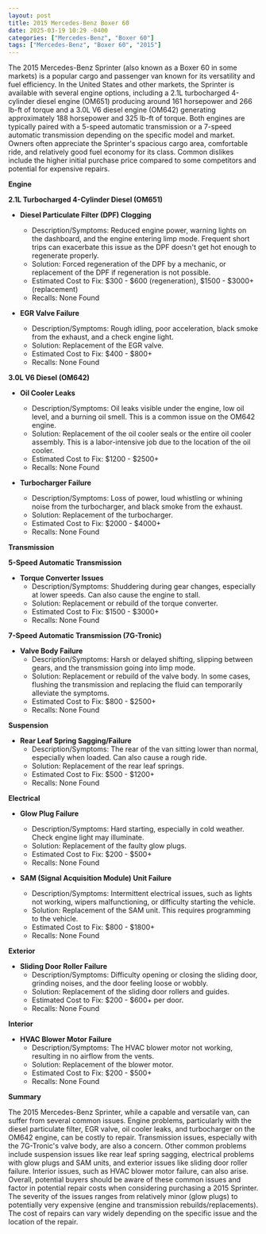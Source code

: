```yaml
---
layout: post
title: 2015 Mercedes-Benz Boxer 60
date: 2025-03-19 10:29 -0400
categories: ["Mercedes-Benz", "Boxer 60"]
tags: ["Mercedes-Benz", "Boxer 60", "2015"]
---
```

The 2015 Mercedes-Benz Sprinter (also known as a Boxer 60 in some markets) is a popular cargo and passenger van known for its versatility and fuel efficiency. In the United States and other markets, the Sprinter is available with several engine options, including a 2.1L turbocharged 4-cylinder diesel engine (OM651) producing around 161 horsepower and 266 lb-ft of torque and a 3.0L V6 diesel engine (OM642) generating approximately 188 horsepower and 325 lb-ft of torque. Both engines are typically paired with a 5-speed automatic transmission or a 7-speed automatic transmission depending on the specific model and market. Owners often appreciate the Sprinter's spacious cargo area, comfortable ride, and relatively good fuel economy for its class. Common dislikes include the higher initial purchase price compared to some competitors and potential for expensive repairs.

**Engine**

**2.1L Turbocharged 4-Cylinder Diesel (OM651)**

*   **Diesel Particulate Filter (DPF) Clogging**
    *   Description/Symptoms: Reduced engine power, warning lights on the dashboard, and the engine entering limp mode. Frequent short trips can exacerbate this issue as the DPF doesn't get hot enough to regenerate properly.
    *   Solution: Forced regeneration of the DPF by a mechanic, or replacement of the DPF if regeneration is not possible.
    *   Estimated Cost to Fix: $300 - $600 (regeneration), $1500 - $3000+ (replacement)
    *   Recalls: None Found

*   **EGR Valve Failure**
    *   Description/Symptoms: Rough idling, poor acceleration, black smoke from the exhaust, and a check engine light.
    *   Solution: Replacement of the EGR valve.
    *   Estimated Cost to Fix: $400 - $800+
    *   Recalls: None Found

**3.0L V6 Diesel (OM642)**

*   **Oil Cooler Leaks**
    *   Description/Symptoms: Oil leaks visible under the engine, low oil level, and a burning oil smell. This is a common issue on the OM642 engine.
    *   Solution: Replacement of the oil cooler seals or the entire oil cooler assembly. This is a labor-intensive job due to the location of the oil cooler.
    *   Estimated Cost to Fix: $1200 - $2500+
    *   Recalls: None Found

*   **Turbocharger Failure**
    *   Description/Symptoms: Loss of power, loud whistling or whining noise from the turbocharger, and black smoke from the exhaust.
    *   Solution: Replacement of the turbocharger.
    *   Estimated Cost to Fix: $2000 - $4000+
    *   Recalls: None Found

**Transmission**

**5-Speed Automatic Transmission**

*   **Torque Converter Issues**
    *   Description/Symptoms: Shuddering during gear changes, especially at lower speeds. Can also cause the engine to stall.
    *   Solution: Replacement or rebuild of the torque converter.
    *   Estimated Cost to Fix: $1500 - $3000+
    *   Recalls: None Found

**7-Speed Automatic Transmission (7G-Tronic)**

*   **Valve Body Failure**
    *   Description/Symptoms: Harsh or delayed shifting, slipping between gears, and the transmission going into limp mode.
    *   Solution: Replacement or rebuild of the valve body. In some cases, flushing the transmission and replacing the fluid can temporarily alleviate the symptoms.
    *   Estimated Cost to Fix: $800 - $2500+
    *   Recalls: None Found

**Suspension**

*   **Rear Leaf Spring Sagging/Failure**
    *   Description/Symptoms: The rear of the van sitting lower than normal, especially when loaded. Can also cause a rough ride.
    *   Solution: Replacement of the rear leaf springs.
    *   Estimated Cost to Fix: $500 - $1200+
    *   Recalls: None Found

**Electrical**

*   **Glow Plug Failure**
    *   Description/Symptoms: Hard starting, especially in cold weather. Check engine light may illuminate.
    *   Solution: Replacement of the faulty glow plugs.
    *   Estimated Cost to Fix: $200 - $500+
    *   Recalls: None Found

*   **SAM (Signal Acquisition Module) Unit Failure**
    *   Description/Symptoms: Intermittent electrical issues, such as lights not working, wipers malfunctioning, or difficulty starting the vehicle.
    *   Solution: Replacement of the SAM unit. This requires programming to the vehicle.
    *   Estimated Cost to Fix: $800 - $1800+
    *   Recalls: None Found

**Exterior**

*   **Sliding Door Roller Failure**
    *   Description/Symptoms: Difficulty opening or closing the sliding door, grinding noises, and the door feeling loose or wobbly.
    *   Solution: Replacement of the sliding door rollers and guides.
    *   Estimated Cost to Fix: $200 - $600+ per door.
    *   Recalls: None Found

**Interior**

*   **HVAC Blower Motor Failure**
    *   Description/Symptoms: The HVAC blower motor not working, resulting in no airflow from the vents.
    *   Solution: Replacement of the blower motor.
    *   Estimated Cost to Fix: $200 - $500+
    *   Recalls: None Found

**Summary**

The 2015 Mercedes-Benz Sprinter, while a capable and versatile van, can suffer from several common issues. Engine problems, particularly with the diesel particulate filter, EGR valve, oil cooler leaks, and turbocharger on the OM642 engine, can be costly to repair. Transmission issues, especially with the 7G-Tronic's valve body, are also a concern. Other common problems include suspension issues like rear leaf spring sagging, electrical problems with glow plugs and SAM units, and exterior issues like sliding door roller failure. Interior issues, such as HVAC blower motor failure, can also arise. Overall, potential buyers should be aware of these common issues and factor in potential repair costs when considering purchasing a 2015 Sprinter. The severity of the issues ranges from relatively minor (glow plugs) to potentially very expensive (engine and transmission rebuilds/replacements). The cost of repairs can vary widely depending on the specific issue and the location of the repair.

